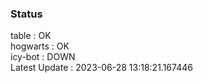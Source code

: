 ### Status


table : OK  
hogwarts : OK  
icy-bot : DOWN  
Latest Update : 2023-06-28 13:18:21.167446
